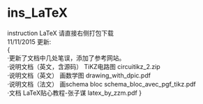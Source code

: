 # ins_LaTeX
instruction LaTeX
请直接右侧打包下载  
11/11/2015 更新:   
  {  
  ·更新了文档中几处笔误，添加了参考网站。  
  ·说明文档（英文，含源码） TiKZ电路图 circuitikz_2.zip   
  ·说明文档（英文） 画数学图 drawing_with_dpic.pdf  
  ·说明文档（法文） 画schema bloc schema_bloc_avec_pgf_tikz.pdf  
  ·文档 LaTeX贴心教程-张子谋 latex_by_zzm.pdf
  }
